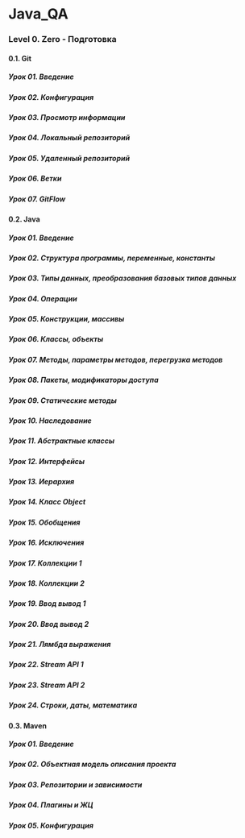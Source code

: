 # Java_QA

### Level 0. Zero - Подготовка

#### 0.1. Git

##### Урок 01. Введение

##### Урок 02. Конфигурация

##### Урок 03. Просмотр информации

##### Урок 04. Локальный репозиторий

##### Урок 05. Удаленный репозиторий

##### Урок 06. Ветки

##### Урок 07. GitFlow

#### 0.2. Java

##### Урок 01. Введение

##### Урок 02. Структура программы, переменные, константы 

##### Урок 03. Типы данных, преобразования базовых типов данных

##### Урок 04. Операции

##### Урок 05. Конструкции, массивы

##### Урок 06. Классы, объекты

##### Урок 07. Методы, параметры методов, перегрузка методов 

##### Урок 08. Пакеты, модификаторы доступа

##### Урок 09. Статические методы

##### Урок 10. Наследование

##### Урок 11. Абстрактные классы

##### Урок 12. Интерфейсы

##### Урок 13. Иерархия

##### Урок 14. Класс Object

##### Урок 15. Обобщения

##### Урок 16. Исключения

##### Урок 17. Коллекции 1

##### Урок 18. Коллекции 2

##### Урок 19. Ввод вывод 1

##### Урок 20. Ввод вывод 2

##### Урок 21. Лямбда выражения

##### Урок 22. Stream API 1

##### Урок 23. Stream API 2

##### Урок 24. Строки, даты, математика

#### 0.3. Maven

##### Урок 01. Введение

##### Урок 02. Объектная модель описания проекта

##### Урок 03. Репозитории и зависимости

##### Урок 04. Плагины и ЖЦ

##### Урок 05. Конфигурация